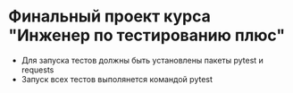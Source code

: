 # Финальный проект курса "Инженер по тестированию плюс"
- Для запуска тестов должны быть установлены пакеты pytest и requests
- Запуск всех тестов выполянется командой pytest
